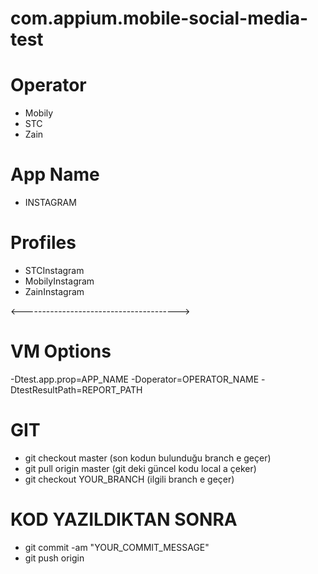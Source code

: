 # com.appium.mobile-social-media-test

# Operator
- Mobily
- STC
- Zain

# App Name
- INSTAGRAM

# Profiles
- STCInstagram
- MobilyInstagram
- ZainInstagram

<--------------------------------------->

# VM Options
-Dtest.app.prop=APP_NAME
-Doperator=OPERATOR_NAME
-DtestResultPath=REPORT_PATH

# GIT

- git checkout master (son kodun bulunduğu branch e geçer)
- git pull origin master (git deki güncel kodu local a çeker)
- git checkout YOUR_BRANCH (ilgili branch e geçer)

# KOD YAZILDIKTAN SONRA
- git commit -am "YOUR_COMMIT_MESSAGE"
- git push origin 